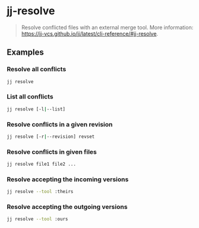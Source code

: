 # jj-resolve

> Resolve conflicted files with an external merge tool. More information: <https://jj-vcs.github.io/jj/latest/cli-reference/#jj-resolve>.

## Examples

### Resolve all conflicts

```bash
jj resolve
```

### List all conflicts

```bash
jj resolve [-l|--list]
```

### Resolve conflicts in a given revision

```bash
jj resolve [-r|--revision] revset
```

### Resolve conflicts in given files

```bash
jj resolve file1 file2 ...
```

### Resolve accepting the incoming versions

```bash
jj resolve --tool :theirs
```

### Resolve accepting the outgoing versions

```bash
jj resolve --tool :ours
```
